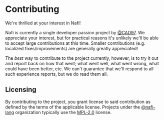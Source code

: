 # Contributing

We're thrilled at your interest in Nafi!

Nafi is currently a single developer passion project by [@CAD97](https://github.com/CAD97/). We appreciate your interest, but for practical reasons it's unlikely we'll be able to accept large contributions at this time. Smaller contributions (e.g. localized fixes/improvements) are generally greatly appreciated!

The _best_ way to contribute to the project currently, however, is to try it out and report back on how that went; what went well, what went wrong, what could have been better, etc. We can't guarantee that we'll respond to all such experience reports, but we do read them all.

## Licensing

By contributing to the project, you grant license to said contribution as defined by the terms of the applicable license. Projects under the [@nafi-lang](https://github.com/nafi-lang) organization typically use the [MPL-2.0](https://spdx.org/licenses/MPL-2.0.html) license.
